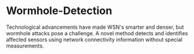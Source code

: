 # Wormhole-Detection
Technological advancements have made WSN's smarter and denser, but wormhole attacks pose a challenge. A novel method detects and identifies affected sensors using network connectivity information without special measurements.
